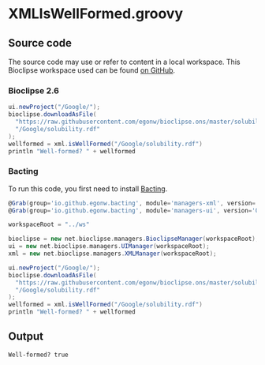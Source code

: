 # XMLIsWellFormed.groovy
## Source code
The source code may use or refer to content in a local workspace. This
Bioclipse workspace used can be found
[on GitHub](https://github.com/bioclipse/bioclipse.scripting/tree/master/ws/).
### Bioclipse 2.6
```groovy
ui.newProject("/Google/");
bioclipse.downloadAsFile(
  "https://raw.githubusercontent.com/egonw/bioclipse.ons/master/solubility.rdf",
  "/Google/solubility.rdf"
);
wellformed = xml.isWellFormed("/Google/solubility.rdf")
println "Well-formed? " + wellformed
```
### Bacting
To run this code, you first need to install
[Bacting](https://github.com/egonw/bacting).
<br />
```groovy
@Grab(group='io.github.egonw.bacting', module='managers-xml', version='0.0.29')
@Grab(group='io.github.egonw.bacting', module='managers-ui', version='0.0.29')

workspaceRoot = "../ws"

bioclipse = new net.bioclipse.managers.BioclipseManager(workspaceRoot);
ui = new net.bioclipse.managers.UIManager(workspaceRoot);
xml = new net.bioclipse.managers.XMLManager(workspaceRoot);

ui.newProject("/Google/");
bioclipse.downloadAsFile(
  "https://raw.githubusercontent.com/egonw/bioclipse.ons/master/solubility.rdf",
  "/Google/solubility.rdf"
);
wellformed = xml.isWellFormed("/Google/solubility.rdf")
println "Well-formed? " + wellformed
```
## Output
```plain
Well-formed? true
```
